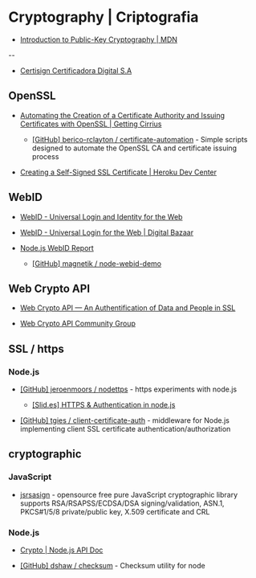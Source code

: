 # Cryptography | Criptografia

* [Introduction to Public-Key Cryptography | MDN](https://developer.mozilla.org/en-US/docs/Introduction_to_Public-Key_Cryptography)

--

* [Certisign Certificadora Digital S.A](http://www.certisign.com.br/)


## OpenSSL

* [Automating the Creation of a Certificate Authority and Issuing Certificates with OpenSSL | Getting Cirrius](http://www.gettingcirrius.com/2012/06/automating-creation-of-certificate.html)

  * [[GitHub] berico-rclayton / certificate-automation](https://github.com/berico-rclayton/certificate-automation/) - Simple scripts designed to automate the OpenSSL CA and certificate issuing process

* [Creating a Self-Signed SSL Certificate | Heroku Dev Center](https://devcenter.heroku.com/articles/ssl-certificate-self)


## WebID

* [WebID - Universal Login and Identity for the Web](http://webid.info/)

* [WebID - Universal Login for the Web | Digital Bazaar](http://digitalbazaar.com/2010/08/07/webid/)

* [Node.js WebID Report](http://magnetik.github.io/node-webid-report/)

  * [[GitHub] magnetik / node-webid-demo](https://github.com/magnetik/node-webid-demo)


## Web Crypto API

* [Web Crypto API — An Authentification of Data and People in SSL](http://html5.creation.net/webcrypto-api/)

* [Web Crypto API Community Group](http://www.w3.org/community/webcryptoapi/)


## SSL / https

### Node.js

* [[GitHub] jeroenmoors / nodettps](https://github.com/jeroenmoors/nodettps) - https experiments with node.js

  * [[Slid.es] HTTPS & Authentication in node.js](http://slid.es/jeroenmoors/https-authentication-in-nodejs)

* [[GitHub] tgies / client-certificate-auth](https://github.com/tgies/client-certificate-auth) - middleware for Node.js implementing client SSL certificate authentication/authorization



## cryptographic


### JavaScript

* [jsrsasign](http://kjur.github.io/jsrsasign/) - opensource free pure JavaScript cryptographic library supports RSA/RSAPSS/ECDSA/DSA signing/validation, ASN.1, PKCS#1/5/8 private/public key, X.509 certificate and CRL


### Node.js

* [Crypto | Node.js API Doc](http://nodejs.org/api/crypto.html)

* [[GitHub] dshaw / checksum](https://github.com/dshaw/checksum) - Checksum utility for node



